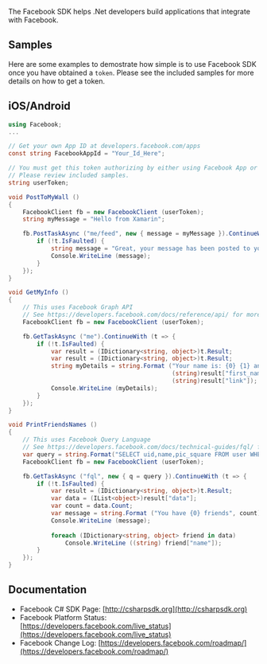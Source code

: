 The Facebook SDK helps .Net developers build applications that integrate with Facebook.

## Samples

Here are some examples to demostrate how simple is to use Facebook SDK once you have obtained a `token`. Please see the included samples for more details on how to get a token.

## iOS/Android

```csharp
using Facebook;
...

// Get your own App ID at developers.facebook.com/apps
const string FacebookAppId = "Your_Id_Here";

// You must get this token authorizing by either using Facebook App or a WebView.
// Please review included samples.
string userToken;

void PostToMyWall ()
{
	FacebookClient fb = new FacebookClient (userToken);
	string myMessage = "Hello from Xamarin";

	fb.PostTaskAsync ("me/feed", new { message = myMessage }).ContinueWith (t => {
		if (!t.IsFaulted) {
			string message = "Great, your message has been posted to you wall!";
			Console.WriteLine (message);
		}
	});
}

void GetMyInfo ()
{
	// This uses Facebook Graph API
	// See https://developers.facebook.com/docs/reference/api/ for more information.
	FacebookClient fb = new FacebookClient (userToken);

	fb.GetTaskAsync ("me").ContinueWith (t => {
		if (!t.IsFaulted) {
			var result = (IDictionary<string, object>)t.Result;
			var result = (IDictionary<string, object>)t.Result;
			string myDetails = string.Format ("Your name is: {0} {1} and your Facebook profile Url is: {3}", 
			                                  (string)result["first_name"], (string)result["last_name"], 
			                                  (string)result["link"]);
			Console.WriteLine (myDetails);
		}
	});
}

void PrintFriendsNames ()
{
	// This uses Facebook Query Language
	// See https://developers.facebook.com/docs/technical-guides/fql/ for more information.
	var query = string.Format("SELECT uid,name,pic_square FROM user WHERE uid IN (SELECT uid2 FROM friend WHERE uid1={0}) ORDER BY name ASC", "me()");
	FacebookClient fb = new FacebookClient (userToken);

	fb.GetTaskAsync ("fql", new { q = query }).ContinueWith (t => {
		if (!t.IsFaulted) {
			var result = (IDictionary<string, object>)t.Result;
			var data = (IList<object>)result["data"];
			var count = data.Count;
			var message = string.Format ("You have {0} friends", count);
			Console.WriteLine (message);
			
			foreach (IDictionary<string, object> friend in data)
				Console.WriteLine ((string) friend["name"]);
		}
	});
}
```


## Documentation

* Facebook C# SDK Page: [http://csharpsdk.org](http://csharpsdk.org)
* Facebook Platform Status: [https://developers.facebook.com/live_status](https://developers.facebook.com/live_status)
* Facebook Change Log: [https://developers.facebook.com/roadmap/](https://developers.facebook.com/roadmap/)
